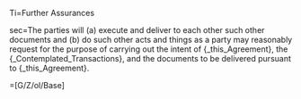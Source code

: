 Ti=Further Assurances

sec=The parties will (a) execute and deliver to each other such other documents and (b) do such other acts and things as a party may reasonably request for the purpose of carrying out the intent of {_this_Agreement}, the {_Contemplated_Transactions}, and the documents to be delivered pursuant to {_this_Agreement}.

=[G/Z/ol/Base]
